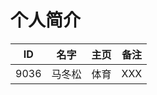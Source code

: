 # 个人简介
|  ID    |  名字    |  主页    | 备注     |
| ---- | ---- | ---- | ---- |
| 9036     | 马冬松         |  体育| XXX |
